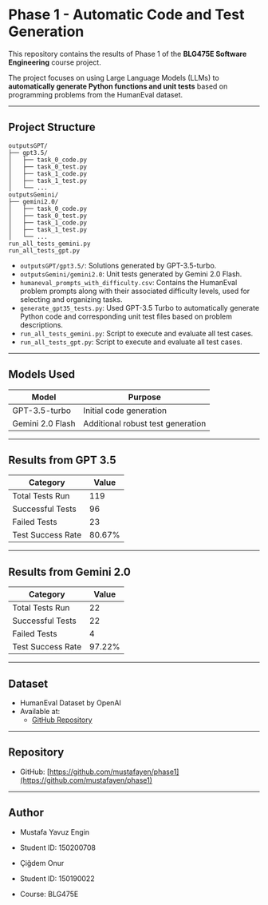 # Phase 1 - Automatic Code and Test Generation

This repository contains the results of Phase 1 of the **BLG475E Software Engineering** course project.

The project focuses on using Large Language Models (LLMs) to **automatically generate Python functions and unit tests** based on programming problems from the HumanEval dataset.

---

## Project Structure

```
outputsGPT/
├── gpt3.5/
│   ├── task_0_code.py
│   ├── task_0_test.py
│   ├── task_1_code.py
│   ├── task_1_test.py
│   └── ...
outputsGemini/
├── gemini2.0/
│   ├── task_0_code.py
│   ├── task_0_test.py
│   ├── task_1_code.py
│   ├── task_1_test.py
│   └── ...
run_all_tests_gemini.py
run_all_tests_gpt.py
```

- `outputsGPT/gpt3.5/`: Solutions generated by GPT-3.5-turbo.
- `outputsGemini/gemini2.0`: Unit tests generated by Gemini 2.0 Flash.
- `humaneval_prompts_with_difficulty.csv`: Contains the HumanEval problem prompts along with their associated difficulty levels, used for selecting and organizing tasks.
- `generate_gpt35_tests.py`: Used GPT-3.5 Turbo to automatically generate Python code and corresponding unit test files based on problem descriptions.
- `run_all_tests_gemini.py`: Script to execute and evaluate all test cases.
- `run_all_tests_gpt.py`: Script to execute and evaluate all test cases.


---

## Models Used

| Model              | Purpose                    |
| ------------------ | -------------------------- |
| GPT-3.5-turbo       | Initial code generation     |
| Gemini 2.0 Flash    | Additional robust test generation |

---

## Results from GPT 3.5

| Category          | Value  |
|-------------------|--------|
| Total Tests Run   | 119    |
| Successful Tests  | 96     |
| Failed Tests      | 23     |
| Test Success Rate | 80.67% |


---

## Results from Gemini 2.0

| Category          | Value  |
|-------------------|--------|
| Total Tests Run   | 22     |
| Successful Tests  | 22     |
| Failed Tests      | 4      |
| Test Success Rate | 97.22% |


---

## Dataset

- HumanEval Dataset by OpenAI
- Available at:
  - [GitHub Repository](https://github.com/openai/human-eval)

---

## Repository

- GitHub: [https://github.com/mustafayen/phase1](https://github.com/mustafayen/phase1)

---

## Author

- Mustafa Yavuz Engin  
- Student ID: 150200708

- Çiğdem Onur  
- Student ID: 150190022

- Course: BLG475E